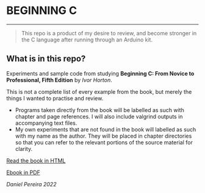 # BEGINNING C

---

> This repo is a product of my desire to review, and become stronger in the C language after running through an Arduino kit.

## What is in this repo?

Experiments and sample code from studying **Beginning C: From Novice to Professional, Fifth Edition** by *Ivor Horton*.

This is not a complete list of every example from the book, but merely the things I wanted to practise and review.

- Programs taken directly from the book will be labelled as such with chapter and page references. I will also include valgrind outputs in accompanying text files.
- My own experiments that are not found in the book will labelled as such with my name as the author. They will be placed in chapter directories so that you can refer
to the relevant portions of the source material for clarity.

[Read the book in HTML](https://link.springer.com/book/10.1007/978-1-4302-4882-8?)

[Ebook in PDF](http://www.mosaic-industries.com/embedded-systems/_media/c-ide-software-development/learning-c-programming-language/beginning-c-5th-edition-ivor-horton.pdf)

_*Daniel Pereira 2022*_
